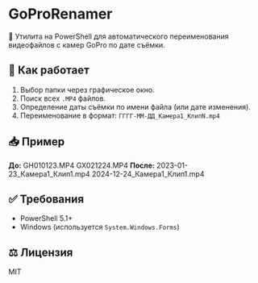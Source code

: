 # GoProRenamer

🔄 Утилита на PowerShell для автоматического переименования видеофайлов с камер GoPro по дате съёмки.

## 📂 Как работает

1. Выбор папки через графическое окно.
2. Поиск всех `.MP4` файлов.
3. Определение даты съёмки по имени файла (или дате изменения).
4. Переименование в формат: `ГГГГ-ММ-ДД_Камера1_КлипN.mp4`

## 📥 Пример

**До:**
GH010123.MP4
GX021224.MP4
**После:**
2023-01-23_Камера1_Клип1.mp4
2024-12-24_Камера1_Клип1.mp4


## ✅ Требования

- PowerShell 5.1+
- Windows (используется `System.Windows.Forms`)

## ⚖️ Лицензия

MIT
